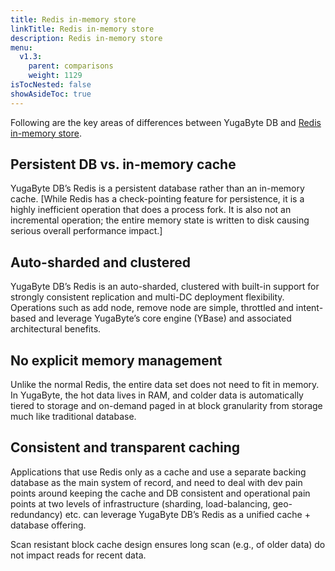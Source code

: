 ```yaml
---
title: Redis in-memory store
linkTitle: Redis in-memory store
description: Redis in-memory store
menu:
  v1.3:
    parent: comparisons
    weight: 1129
isTocNested: false
showAsideToc: true
---
```


Following are the key areas of differences between YugaByte DB and [Redis in-memory store](https://redis.io/).

## Persistent DB vs. in-memory cache

YugaByte DB’s Redis is a persistent database rather than an in-memory cache. [While Redis has a
check-pointing feature for persistence, it is a highly inefficient operation that does a process
fork. It is also not an incremental operation; the entire memory state is written to disk causing
serious overall performance impact.]

## Auto-sharded and clustered

YugaByte DB’s Redis is an auto-sharded, clustered with built-in support for strongly consistent
replication and multi-DC deployment flexibility. Operations such as add node, remove node are
simple, throttled and intent-based and leverage YugaByte’s core engine (YBase) and associated
architectural benefits.

## No explicit memory management

Unlike the normal Redis, the entire data set does not need to fit in memory. In YugaByte, the hot
data lives in RAM, and colder data is automatically tiered to storage and on-demand paged in at
block granularity from storage much like traditional database.

## Consistent and transparent caching

Applications that use Redis only as a cache and use a separate backing database as the main system
of record, and need to deal with dev pain points around keeping the cache and DB consistent and
operational pain points at two levels of infrastructure (sharding, load-balancing, geo-redundancy)
etc. can leverage YugaByte DB’s Redis as a unified cache + database offering.

Scan resistant block cache design ensures long scan (e.g., of older data) do not impact reads for
recent data.
